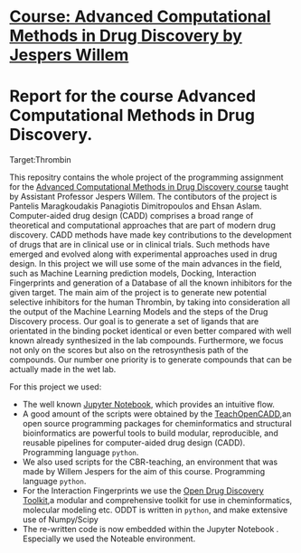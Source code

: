 # [Course: Advanced Computational Methods in Drug Discovery by Jespers Willem](https://studiegids.universiteitleiden.nl/en/courses/115512/advanced-computational-methods-in-drug-discovery-ai-and-physics-based-simulations) 
# Report for the course Advanced Computational Methods in Drug Discovery. 
Target:Thrombin

This repositry contains the whole project of the programming assignment for the [Advanced Computational Methods in Drug Discovery course](https://studiegids.universiteitleiden.nl/en/courses/115512/advanced-computational-methods-in-drug-discovery-ai-and-physics-based-simulations) taught by Assistant Professor Jespers Willem. The contibutors of the project is Pantelis Maragkoudakis Panagiotis Dimitropoulos and Ehsan Aslam.
Computer-aided drug design (CADD) comprises a broad range of theoretical and computational approaches that are part of modern drug discovery. CADD methods have made key contributions to the development of drugs that are in clinical use or in clinical trials. Such methods have emerged and evolved along with experimental approaches used in drug design. In this project  we will use some of the main advances in the field, such as Machine Learning prediction models, Docking, Interaction Fingerprints and generation of a Database of all the known inhibitors for the given target. The main aim of the project is to generate new potential selective inhibitors for the human Thrombin, by taking into consideration all the output of the Machine Learning Models and the steps of the Drug Discovery process. Our goal is to generate a set of ligands that are orientated in the binding pocket identical or even better compared with well known already synthesized in the lab compounds. Furthermore, we focus not only on the scores but also on the retrosynthesis path of the compounds. Our number one priority is to generate compounds that can be actually made in the wet lab.

For this project we used:
- The well known [Jupyter Notebook](http://jupyter-notebook-beginner-guide.readthedocs.io/en/latest/what_is_jupyter.html), which provides an intuitive flow.
- A good amount of the scripts were obtained by the [TeachOpenCADD](https://github.com/volkamerlab/teachopencadd),an open source programming packages for cheminformatics and structural bioinformatics are powerful tools to build modular, reproducible, and reusable pipelines for computer-aided drug design (CADD). Programming language `python`.
- We also used scripts for the CBR-teaching, an environment that was made by Willem Jespers for the aim of this course. Programming language `python`.
- For the Interaction Fingerprints we use the [Open Drug Discovery Toolkit](https://github.com/oddt/oddt),a  modular and comprehensive toolkit for use in cheminformatics, molecular modeling etc. ODDT is written in `python`, and make extensive use of Numpy/Scipy
- The re-written code is now embedded within the Jupyter Notebook . Especially we used the Noteable environment.
